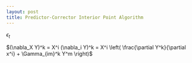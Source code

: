 ```yaml
---
layout: post
title: Predictor-Corrector Interior Point Algorithm
---
```


$\epsilon_t$ 

$(\nabla_X Y)^k = X^i (\nabla_i Y)^k = X^i \left( \frac{\partial Y^k}{\partial x^i} + \Gamma_{im}^k Y^m \right)$

